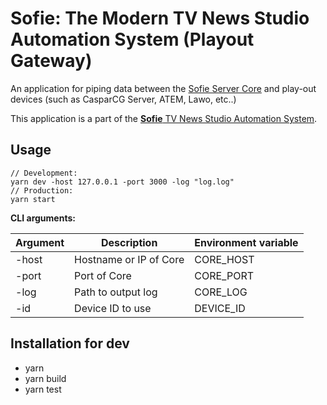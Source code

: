 # Sofie: The Modern TV News Studio Automation System (Playout Gateway)

An application for piping data between the [Sofie Server Core](https://github.com/Sofie-Automation/sofie-core) and play-out devices (such as CasparCG Server, ATEM, Lawo, etc..)

This application is a part of the [**Sofie** TV News Studio Automation System](https://github.com/Sofie-Automation/Sofie-TV-automation/).

## Usage

```
// Development:
yarn dev -host 127.0.0.1 -port 3000 -log "log.log"
// Production:
yarn start
```

**CLI arguments:**

| Argument | Description            | Environment variable |
| -------- | ---------------------- | -------------------- |
| -host    | Hostname or IP of Core | CORE_HOST            |
| -port    | Port of Core           | CORE_PORT            |
| -log     | Path to output log     | CORE_LOG             |
| -id      | Device ID to use       | DEVICE_ID            |

## Installation for dev

- yarn
- yarn build
- yarn test
